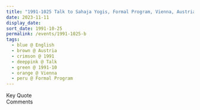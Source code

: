 ```yaml
---
title: "1991-1025 Talk to Sahaja Yogis, Formal Program, Vienna, Austria"
date: 2023-11-11
display_date: 
sort_date: 1991-10-25
permalink: /events/1991-1025-b
tags:
  - blue @ English
  - brown @ Austria
  - crimson @ 1991
  - deeppink @ Talk
  - green @ 1991-10
  - orange @ Vienna
  - peru @ Formal Program
---
```


<wave-list>
  <list-title color="green" width="75">Key Quote</list-title>
  <list-item color="BlanchedAlmond"  width="200"></list-item>
  <list-item color="Lavender"></list-item>
  <list-item color="BlanchedAlmond"></list-item>
</wave-list>

<br>

<wave-list>
  <list-title color="green" width="75">Comments</list-title>
  <list-item color="BlanchedAlmond"  width="200"></list-item>
  <list-item color="Lavender"></list-item>
  <list-item color="BlanchedAlmond"></list-item>
</wave-list>